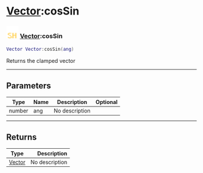 # [Vector](../vector/README.md):cosSin

### <img src="../../.gitbook/assets/shared.png" width="32" height="32" /> [Vector](../vector/README.md):cosSin

```lua
Vector Vector:cosSin(ang)
```

Returns the clamped vector<br>

-----------------
## Parameters

| Type   | Name | Description | Optional |
| ------ | ---- | ----------- | -------: |
| number | ang | No description |   |

-----------------
## Returns

| Type   | Description |
| ------ | ----------: |
| [Vector](../vector/README.md) | No description |
